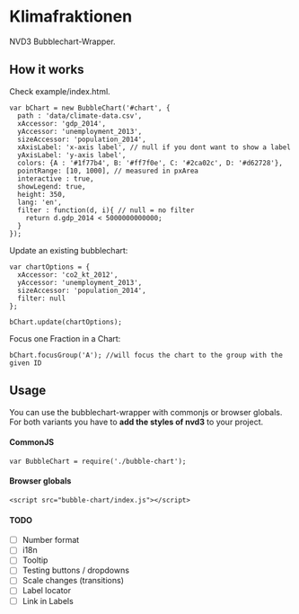 # Klimafraktionen

NVD3 Bubblechart-Wrapper.

## How it works

Check example/index.html.

```
var bChart = new BubbleChart('#chart', { 
  path : 'data/climate-data.csv', 
  xAccessor: 'gdp_2014',
  yAccessor: 'unemployment_2013',
  sizeAccessor: 'population_2014',
  xAxisLabel: 'x-axis label', // null if you dont want to show a label
  yAxisLabel: 'y-axis label',
  colors: {A : '#1f77b4', B: '#ff7f0e', C: '#2ca02c', D: '#d62728'},
  pointRange: [10, 1000], // measured in pxArea
  interactive : true,
  showLegend: true,
  height: 350,
  lang: 'en',
  filter : function(d, i){ // null = no filter
    return d.gdp_2014 < 5000000000000;
  }
});
```

Update an existing bubblechart:

```
var chartOptions = {
  xAccessor: 'co2_kt_2012',
  yAccessor: 'unemployment_2013',
  sizeAccessor: 'population_2014',
  filter: null
};

bChart.update(chartOptions);
```

Focus one Fraction in a Chart:

```
bChart.focusGroup('A'); //will focus the chart to the group with the given ID
```

## Usage 

You can use the bubblechart-wrapper with commonjs or browser globals.
For both variants you have to **add the styles of nvd3** to your project.

#### CommonJS

```
var BubbleChart = require('./bubble-chart');

```

#### Browser globals

```
<script src="bubble-chart/index.js"></script>
```

#### TODO

- [ ] Number format
- [ ] i18n
- [ ] Tooltip
- [ ] Testing buttons / dropdowns
- [ ] Scale changes (transitions)
- [ ] Label locator
- [ ] Link in Labels